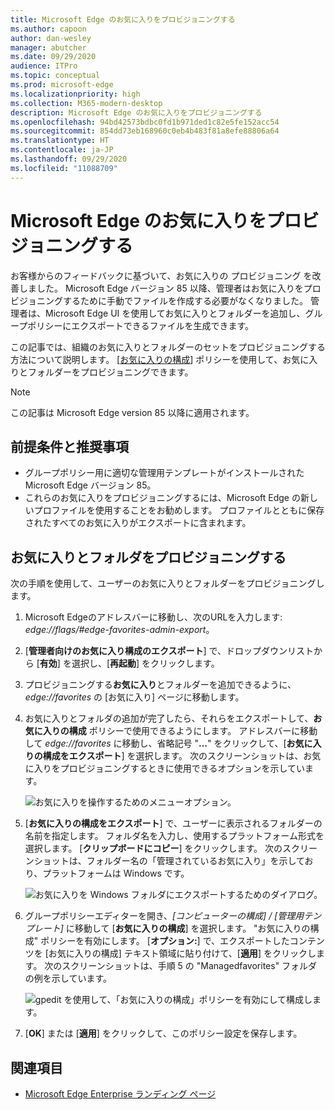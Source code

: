 ```yaml
---
title: Microsoft Edge のお気に入りをプロビジョニングする
ms.author: capoon
author: dan-wesley
manager: abutcher
ms.date: 09/29/2020
audience: ITPro
ms.topic: conceptual
ms.prod: microsoft-edge
ms.localizationpriority: high
ms.collection: M365-modern-desktop
description: Microsoft Edge のお気に入りをプロビジョニングする
ms.openlocfilehash: 94bd42573bdbc0fd1b971ded1c82e5fe152acc54
ms.sourcegitcommit: 854dd73eb168960c0eb4b483f81a8efe88806a64
ms.translationtype: HT
ms.contentlocale: ja-JP
ms.lasthandoff: 09/29/2020
ms.locfileid: "11088709"
---
```

# Microsoft Edge のお気に入りをプロビジョニングする

お客様からのフィードバックに基づいて、お気に入りの プロビジョニング を改善しました。 Microsoft Edge バージョン 85 以降、管理者はお気に入りをプロビジョニングするために手動でファイルを作成する必要がなくなりました。 管理者は、Microsoft Edge UI を使用してお気に入りとフォルダーを追加し、グループポリシーにエクスポートできるファイルを生成できます。

この記事では、組織のお気に入りとフォルダーのセットをプロビジョニングする方法について説明します。 [[お気に入りの構成](https://docs.microsoft.com//DeployEdge/microsoft-edge-policies#configure-favorites)] ポリシーを使用して、お気に入りとフォルダーをプロビジョニングできます。

> [!NOTE]
> この記事は Microsoft Edge version 85 以降に適用されます。

## 前提条件と推奨事項

- グループポリシー用に適切な管理用テンプレートがインストールされた Microsoft Edge バージョン 85。
- これらのお気に入りをプロビジョニングするには、Microsoft Edge の新しいプロファイルを使用することをお勧めします。 プロファイルとともに保存されたすべてのお気に入りがエクスポートに含まれます。  

## お気に入りとフォルダをプロビジョニングする

次の手順を使用して、ユーザーのお気に入りとフォルダーをプロビジョニングします。

1. Microsoft Edgeのアドレスバーに移動し、次のURLを入力します: *edge://flags/#edge-favorites-admin-export*。
2. [**管理者向けのお気に入り構成のエクスポート**] で、ドロップダウンリストから [**有効**] を選択し、[**再起動**] をクリックします。

3. プロビジョニングする**お気に入り**とフォルダーを追加できるように、*edge://favorites* の [お気に入り] ページに移動します。

<!--
4. On the **Favorites bar**, click **Add folder**. The folder structure of favorites that are set in the profile you're using will be reflected in the folder you provision for your users. The next screenshot shows "Managed favorites", the folder we'll use to provision favorites.

   ![Add a folder](media/edge-learnmore-provision-favorites/provision-favorites-add-folder.png)

   > [!TIP]
   > Add existing folders that contain favorites you want to provision for your users.

5. Select "Managed favorites" and then click **Add favorite**. The next screenshot shows the favorite we've added.

   ![Add a favorite](media/edge-learnmore-provision-favorites/provision-favorites-add-favorite.png)-->

4. お気に入りとフォルダの追加が完了したら、それらをエクスポートして、**お気に入りの構成** ポリシーで使用できるようにします。 アドレスバーに移動して *edge://favorites* に移動し、省略記号 "**…**" をクリックして、[**お気に入りの構成をエクスポート**] を選択します。 次のスクリーンショットは、お気に入りをプロビジョニングするときに使用できるオプションを示しています。

   ![お気に入りを操作するためのメニューオプション。](media/edge-learnmore-provision-favorites/provision-favorites-menu-options.png)

5. [**お気に入りの構成をエクスポート**] で、ユーザーに表示されるフォルダーの名前を指定します。 フォルダ名を入力し、使用するプラットフォーム形式を選択します。 [**クリップボードにコピー**] をクリックします。 次のスクリーンショットは、フォルダー名の「管理されているお気に入り」を示しており、プラットフォームは Windows です。

   ![お気に入りを Windows フォルダにエクスポートするためのダイアログ。](media/edge-learnmore-provision-favorites/provision-favorites-export.png)

6. グループポリシーエディターを開き、*[コンピューターの構成] / [管理用テンプレート]* に移動して [**お気に入りの構成**] を選択します。 "お気に入りの構成" ポリシーを有効にします。 [**オプション:**] で、エクスポートしたコンテンツを [お気に入りの構成] テキスト領域に貼り付けて、[**適用**] をクリックします。 次のスクリーンショットは、手順 5 の "Managedfavorites" フォルダの例を示しています。

   ![gpedit を使用して、「お気に入りの構成」ポリシーを有効にして構成します。](media/edge-learnmore-provision-favorites/provision-favorites-gpedit.png)

7. [**OK**] または [**適用**] をクリックして、このポリシー設定を保存します。

## 関連項目

- [Microsoft Edge Enterprise ランディング ページ](https://aka.ms/EdgeEnterprise)